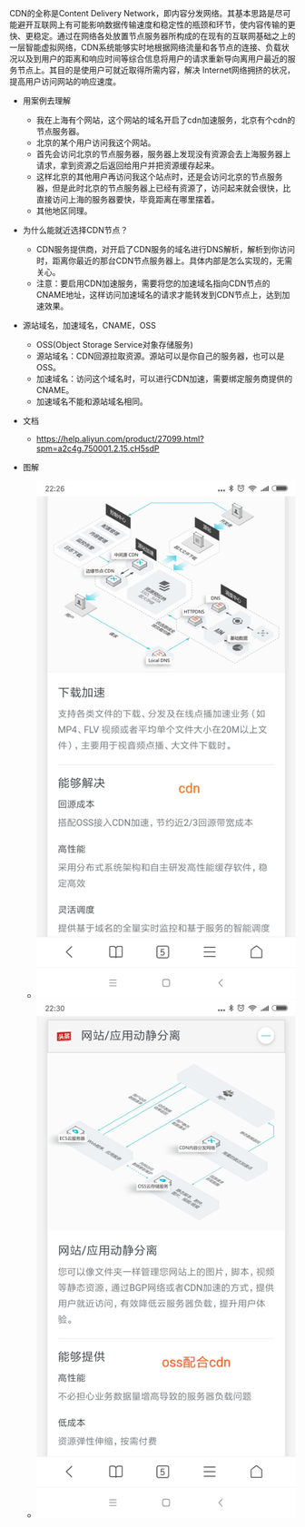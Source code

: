 CDN的全称是Content Delivery Network，即内容分发网络。其基本思路是尽可能避开互联网上有可能影响数据传输速度和稳定性的瓶颈和环节，使内容传输的更快、更稳定。通过在网络各处放置节点服务器所构成的在现有的互联网基础之上的一层智能虚拟网络，CDN系统能够实时地根据网络流量和各节点的连接、负载状况以及到用户的距离和响应时间等综合信息将用户的请求重新导向离用户最近的服务节点上。其目的是使用户可就近取得所需内容，解决 Internet网络拥挤的状况，提高用户访问网站的响应速度。
* 用案例去理解
    - 我在上海有个网站，这个网站的域名开启了cdn加速服务，北京有个cdn的节点服务器。
    - 北京的某个用户访问我这个网站。
    - 首先会访问北京的节点服务器，服务器上发现没有资源会去上海服务器上请求，拿到资源之后返回给用户并把资源缓存起来。
    - 这样北京的其他用户再访问我这个站点时，还是会访问北京的节点服务器，但是此时北京的节点服务器上已经有资源了，访问起来就会很快，比直接访问上海的服务器要快，毕竟距离在哪里摆着。
    - 其他地区同理。

* 为什么能就近选择CDN节点？
    - CDN服务提供商，对开启了CDN服务的域名进行DNS解析，解析到你访问时，距离你最近的那台CDN节点服务器上。具体内部是怎么实现的，无需关心。
    - 注意：要启用CDN加速服务，需要将您的加速域名指向CDN节点的CNAME地址，这样访问加速域名的请求才能转发到CDN节点上，达到加速效果。

* 源站域名，加速域名，CNAME，OSS
    - OSS(Object Storage Service对象存储服务)
    - 源站域名：CDN回源拉取资源。源站可以是你自己的服务器，也可以是OSS。
    - 加速域名：访问这个域名时，可以进行CDN加速，需要绑定服务商提供的CNAME。
    - 加速域名不能和源站域名相同。

* 文档
    - https://help.aliyun.com/product/27099.html?spm=a2c4g.750001.2.15.cH5sdP

* 图解
    - ![图片加载中...](./images/1.jpg)
    - ![图片加载中...](./images/2.jpg)
